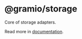 # @gramio/storage

Core of storage adapters.

Read more in [documentation](https://gramio.netlify.app/storages/).
